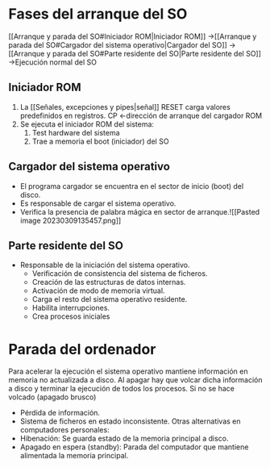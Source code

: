 # Fases del arranque del SO
[[Arranque  y parada del SO#Iniciador ROM|Iniciador ROM]] ->[[Arranque  y parada del SO#Cargador del sistema operativo|Cargador del SO]] -> [[Arranque  y parada del SO#Parte residente del SO|Parte residente del SO]] ->Ejecución normal del SO

## Iniciador ROM
1. La [[Señales, excepciones y pipes|señal]] RESET carga valores predefinidos en registros.
		CP <-dirección de arranque del cargador ROM
2. Se ejecuta el iniciador ROM del sistema:
	1. Test hardware del sistema
	2. Trae a memoria el boot (iniciador) del SO

## Cargador del sistema operativo 
-  El programa cargador se encuentra en el sector de inicio (boot) del disco. 
-  Es responsable de cargar el sistema operativo. 
- Verifica la presencia de palabra mágica en sector de arranque.![[Pasted image 20230309135457.png]]

## Parte residente del SO
- Responsable de la iniciación del sistema operativo. 
	- Verificación de consistencia del sistema de ficheros.
	- Creación de las estructuras de datos internas. 
	- Activación de modo de memoria virtual. 
	- Carga el resto del sistema operativo residente. 
	- Habilita interrupciones. 
	- Crea procesos iniciales

# Parada del ordenador
Para acelerar la ejecución el sistema operativo mantiene información en memoria no actualizada a disco. Al apagar hay que volcar dicha información a disco y terminar la ejecución de todos los procesos. 
Si no se hace volcado (apagado brusco)
- Pérdida de información. 
- Sistema de ficheros en estado inconsistente. 
Otras alternativas en computadores personales: 
- Hibenación: Se guarda estado de la memoria principal a disco. 
- Apagado en espera (standby): Parada del computador que mantiene alimentada la memoria principal.
